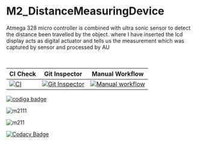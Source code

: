 # M2_DistanceMeasuringDevice

Atmega 328 micro controller is combined with ultra sonic sensor to detect the distance been travelled by the object. where I have inserted the lcd display acts as digital actuator and tells us the measurement which was captured by sensor and processed by AU

<br>

CI Check | Git Inspector | Manual Workflow
------ | ------ | ------
[![CI](https://github.com/rajasekhart01/M2_AirQualityMonitor/actions/workflows/main.yml/badge.svg)](https://github.com/rajasekhart01/M2_AirQualityMonitor/actions/workflows/main.yml) | [![Git Inspector](https://github.com/rajasekhart01/M2_AirQualityMonitor/actions/workflows/git-inspector.yml/badge.svg)](https://github.com/rajasekhart01/M2_AirQualityMonitor/actions/workflows/git-inspector.yml) | [![Manual workflow](https://github.com/rajasekhart01/M2_AirQualityMonitor/actions/workflows/manual.yml/badge.svg)](https://github.com/rajasekhart01/M2_AirQualityMonitor/actions/workflows/manual.yml)

<a href="https://app.codiga.io/public/user/github/rajasekhart01">
   <img src="https://api.codiga.io/public/badge/user/github/rajasekhart01?style=light" alt="codiga badge" />
</a>

![m2111](https://user-images.githubusercontent.com/98815258/157288440-01e0a984-0eee-41d5-98af-4c8a890aca14.svg)

![m211](https://user-images.githubusercontent.com/98815258/157288464-4d7b7b50-98ba-4fbe-a2c8-5d3edd54a2f0.svg)

[![Codacy Badge](https://app.codacy.com/project/badge/Grade/9fcfc85538a64f128e9aff1183ce8e83)](https://www.codacy.com/gh/rajasekhart01/M2_AirQualityMonitor/dashboard?utm_source=github.com&amp;utm_medium=referral&amp;utm_content=rajasekhart01/M2_AirQualityMonitor&amp;utm_campaign=Badge_Grade)
